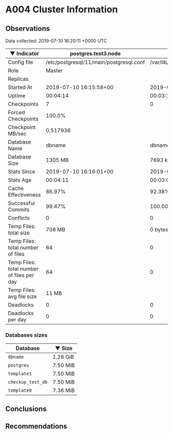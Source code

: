 # A004 Cluster Information #

## Observations ##
Data collected: 2019-07-10 16:20:11 +0000 UTC  

|&#9660;&nbsp;Indicator | postgres.test3.node | postgres.test1.node | postgres.test2.node |
|--------|-------|-------- |-------- |
|Config file |/etc/postgresql/11/main/postgresql.conf|/var/lib/postgresql/11/data1/postgresql.conf|/var/lib/postgresql/11/data2/postgresql.conf|
|Role |Master|<no value>|<no value>|
|Replicas ||<no value>|<no value>|
|Started At |2019-07-10&nbsp;16:15:58+00|2019-07-10 16:16:06+00|2019-07-10 16:16:10+00|
|Uptime |00:04:14|00:03:18|00:03:33|
|Checkpoints |7|0|0|
|Forced Checkpoints |100.0%|<no value>|<no value>|
|Checkpoint MB/sec |0.517936|<no value>|<no value>|
|Database Name |dbname|dbname|dbname|
|Database Size |1305&nbsp;MB|7693 kB|7685 kB|
|Stats Since |2019-07-10&nbsp;16:16:01+00|2019-07-10 16:16:18+00|2019-07-10 16:16:18+00|
|Stats Age |00:04:11|00:03:06|00:03:25|
|Cache Effectiveness |86.97%|92.38%|92.38%|
|Successful Commits |99.47%|100.00%|100.00%|
|Conflicts |0|0|0|
|Temp Files: total size |708&nbsp;MB|0 bytes|0 bytes|
|Temp Files: total number of files |64|0|0|
|Temp Files: total number of files per day |64|0|0|
|Temp Files: avg file size |11&nbsp;MB|<no value>|<no value>|
|Deadlocks |0|0|0|
|Deadlocks per day |0|0|0|


### Databases sizes ###

| Database | &#9660;&nbsp;Size |
|----------|--------|
| `dbname` | 1.28&nbsp;GiB |
| `postgres` | 7.50&nbsp;MiB |
| `template1` | 7.50&nbsp;MiB |
| `checkup_test_db` | 7.50&nbsp;MiB |
| `template0` | 7.36&nbsp;MiB |


## Conclusions ##


## Recommendations ##

